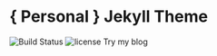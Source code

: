 # { Personal } Jekyll Theme
![Build Status](https://travis-ci.org/le4ker/personal-jekyll-theme.svg?branch=master)
![license](https://img.shields.io/badge/license-MIT-blue.svg?link=https://github.com/dono-app/ios/blob/master/LICENSE)
Try my blog
